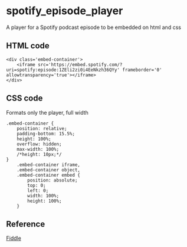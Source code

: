 # spotify_episode_player
A player for a Spotify podcast episode to be embedded on html and css

## HTML code
````
<div class='embed-container'>
    <iframe src='https://embed.spotify.com/?uri=spotify:episode:1ZEli2zi0i4EeNkzh36QYy' frameborder='0' allowtransparency='true'></iframe>
</div>
````

## CSS code
Formats only the player, full width
````
.embed-container {
    position: relative;
    padding-bottom: 15.5%;
    height: 100%;
    overflow: hidden;
    max-width: 100%;
    /*height: 10px;*/
}
    .embed-container iframe,
    .embed-container object,
    .embed-container embed {
        position: absolute;
        top: 0;
        left: 0;
        width: 100%;
        height: 100%;
    }
````
## Reference
[Fiddle](http://jsfiddle.net/qa73L/993/)
